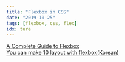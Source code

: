 ```yaml
---
title: "Flexbox in CSS"
date: "2019-10-25"
tags: [flexbox, css, flex]
idx: ture
---
```


[A Complete Guide to Flexbox](https://css-tricks.com/snippets/css/a-guide-to-flexbox/)  
[You can make 10 layout with flexbox(Korean)](https://d2.naver.com/helloworld/8540176)
